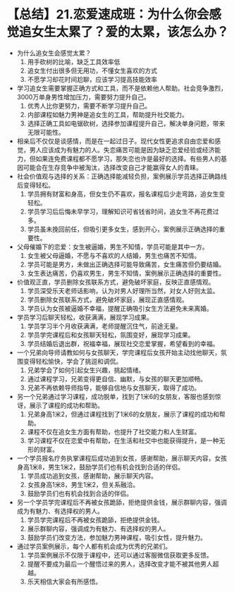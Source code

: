 # 【总结】21.恋爱速成班：为什么你会感觉追女生太累了？爱的太累，该怎么办？

-   为什么追女生会感觉太累？
    1.  用手砍树的比喻，缺乏工具效率低
    2.  追女生付出很多但无用功，不懂女生喜欢的方式
    3.  不愿学习却花时间尬聊，应该学习提高技能效率
-   学习追女生需要掌握正确方式和工具，而不是依赖他人帮助。社会竞争激烈，3000万单身男性增加压力，需要努力提升自己。
    1.  优秀人比你更努力，需要不断学习提升自己。
    2.  内部课程如魅力男神是追女生的工具，帮助提升社交能力。
    3.  选择正确工具如电锯砍树，选择参加课程提升自己，解决单身问题，带来无限可能性。
-   相亲后不仅仅是谈感情，而是在一起过日子。现代女性更追求自由恋爱和感觉，男人应该成为有魅力的人。失恋痛苦可能是因为缺乏恋爱经验或经济能力，但如果连免费课程都不愿学习，那失恋也许是最好的选择。有些男人的基因可能会在生存竞争中被淘汰，选择改变自己才能赢得女人的青睐。
-   社会价值观与选择的关系：正确选择能减轻负担，案例展示学员选择正确路线后变得轻松。
    1.  学员拥有财富和身高，但女生仍不喜欢，报名课程后少走弯路，追女生变轻松。
    2.  学员学习后后悔未早学习，理解知识可省钱省时间，追女生不再花费过多。
    3.  学员虽未挽回前任，但吸引更多女生，感到开心，案例展示正确选择的重要性。
-   父母催婚下的恋爱：女生被逼婚，男生不知情，学员可能是其中一方。
    1.  女生被父母逼婚，不愿与不喜欢的人结婚，男生也痛苦不知情。
    2.  学员可能是男方，未做出正确选择可能导致痛苦，女生痛苦但仍要结婚。
    3.  女生表达痛苦，仍喜欢男生，男生不知情，案例展示正确选择的重要性。
-   价值观正直，学员删除女孩联系方式，避免破坏家庭，反映正直感情观。
    1.  学员深受乐天老师话影响，认为对男人好理所当然，对女人好则太监。
    2.  学员删除女孩联系方式，避免破坏家庭，展现正直感情观。
    3.  学员认为女孩被逼婚不幸福，提醒正确吸引女生方法避免未来离婚。
-   学员学习后聊天轻松，收获满满，展现学习成果。
    1.  学员学习半个月收获满满，老师提醒沉住气，前途无量。
    2.  学员学完课程后和女孩聊天轻松，氛围变好，展现学习成果。
    3.  学员结婚后退出群，祝福幸福，展现社交恋爱掌握，希望看到的幸福。
-   一个兄弟向导师请教如何与女孩聊天，学完课程后女孩开始主动找他聊天，氛围变得轻松愉快，学会了挑逗和调侃。
    1.  兄弟学会了如何引起女生兴趣，挑起情绪。
    2.  通过课程学习，兄弟变得更自信、幽默，与女孩的聊天更加顺畅。
    3.  兄弟不再依赖导师指导，能够自信地与女孩聊天，取得了成功。
-   另一个兄弟通过学习课程，成功脱单，找到了1米6的女朋友，客服也感到惊讶，展示了课程的成功和帮助。
    1.  兄弟身高1米2，但通过课程找到了1米6的女朋友，展示了课程的成功和帮助。
    2.  课程不仅在追女生方面有帮助，也提升了社交能力和人生财富。
    3.  学习课程不仅在恋爱中有帮助，在生活和社交中也能获得提升，是一种无形的财富。
-   一个学员报名疗务执掌课程后成功追到女孩，感谢帮助，展示聊天内容，女孩身高1米8，男生1米2，鼓励学员们也有机会找到合适的伴侣。
    1.  学员成功追到女孩，感谢帮助，展示聊天内容。
    2.  女孩身高1米8，男生1米2，但关系融洽。
    3.  鼓励学员们也有机会找到合适的伴侣。
-   另一个学员学完课程后不再被女孩跪舔，拒绝提供金钱，展示群聊内容，强调成为有魅力、有选择权的男人。
    1.  学员学完课程后不再被女孩跪舔，拒绝提供金钱。
    2.  展示群聊内容，强调成为有魅力、有选择权的男人。
    3.  鼓励学员们改变方法，参加魅力男神课程，吸引女性，提升魅力。
-   通过学员案例展示，每个人都有机会成为优秀的兄弟们。
    1.  学员案例展示不仅限于课程中，还可以通过客服微信获取更多反馈。
    2.  提醒不要成为最后一个醒悟过来的男人，选择改变才能不被其他男人超越。
    3.  乐天相信大家会有所感悟。